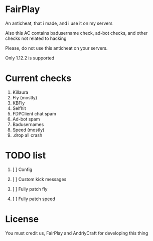 # FairPlay

An anticheat, that i made, and i use it on my servers

Also this AC contains badusername check, ad-bot checks, and other checks not related to hacking

Please, do not use this anticheat on your servers.

Only 1.12.2 is supported

# Current checks

1. Killaura
2. Fly (mostly)
3. KBFly 
4. Selfhit
5. FDPClient chat spam
6. Ad-bot spam
7. Badusernames
8. Speed (mostly)
9. .drop all crash

# TODO list

1. [ ] Config

2. [ ] Custom kick messages

3. [ ] Fully patch fly

4. [ ] Fully patch speed

# License

You must credit us, FairPlay and AndriyCraft for developing this thing
